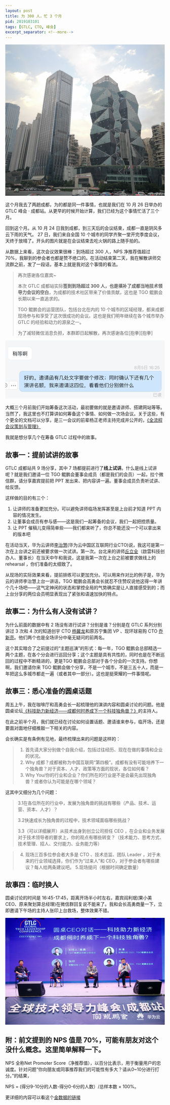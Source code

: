 ```yaml
---
layout: post
title: 为 300 人，忙 3 个月
pid: 2019103101
tags: [GTLC, CTO, 峰会]
excerpt_separator: <!--more-->
---
```


![](/uploads/2019/10/01-blue-sky-and-white-cloud.jpg)

这个月我去了两趟成都，为的都是同一件事情，也就是我们在 10 月 26 日举办的 GTLC 峰会 · 成都站。从更早的时候开始计算，我们已经为这个事情忙活了三个月。

回到这个月。从 10 月 24 日我到成都，到三天后的会议结束，成都一直是阴风多云下雨的天气。 27 日，我们来自全国 10 个城市的同学齐聚一堂开完季度会议，天终于放晴了。开头的图片就是在会议结束去吃火锅的路上随手拍的。

从数据上来看，这次会议效果很棒：到场超过 300 人，NPS 净推荐值超过 70%，我聊到的参会者也都是赞不绝口的。在活动结束第二天，我在解散讲师交流群之前，发了一段话，基本上就是我对这个事情的看法。

<!--more-->

> 再次感谢各位嘉宾~
> 
> 本次 GTLC 成都站实际**签到到场超过 300 人，也是填补了成都当地技术领导力会议的空白**，为成都的技术社区带来了价值贡献，这也是 TGO 鲲鹏会长期以来一直追求的。
> 
> TGO 鲲鹏会的运营团队，包括台北在内的 10 个城市的区域经理，都来成都现场参与和享受了这次很成功的会议。这也是我们明年继续在各个城市举办 GTLC 的经验和动力的源泉之一。
> 
> 为了减轻微信消息负担，本群即日起解散，再次感谢各位[抱拳][抱拳]


![](/uploads/2019/10/02-screenshot-chat.png)


大概三个月前我们开始筹备这次活动，最初要做的就是邀请讲师、搭建网站等等。当然了，我这里也不打算讲如何筹备这个事情、如何做一次场会议。关于这些，有个更全的文档可以分享，是三一会议的前辈杨正老师主持完成并公开的，[《全流程会议策划与管理》](/uploads/2019/10/01-全流程会议策划与管理-2019杭州MICE.pdf)


我就是想分享几个在筹备 GTLC 过程中的故事。

## 故事一：提前试讲的故事
GTLC 成都站共 9 场分享，其中 7 场都提前进行了**线上试讲**。什么是线上试讲呢？就是我们邀请一位 TGO 鲲鹏会董事会成员（都是我们的会员）一起，拉个微信群，请分享嘉宾提前把 PPT 发出来、把内容讲一遍。董事会成员负责听试讲、给反馈。

这样做的目的有三个：

1. 让讲师的准备更加充分。可以避免讲师临场发挥甚至是上台前才知道 PPT 内容的情况发生。
2. 让董事会成员有参与感——这是我们一起筹备的会议，我们一起把控质量。
3. 让 PPT 催稿儿变得简单些——我们都来听了，你总不能还没一个可以拿出来的版本吧

在活动当天，华为云讲师[李治慧](https://gtlc.infoq.cn/2019/chengdu/presentation/1991)(华为云中国区互联网行业CTO)说，我这可是第一次在上台讲之前还被要求做一次试讲。第一次。台北来的讲师[丘立全](https://gtlc.infoq.cn/2019/chengdu/presentation/1996)（啟雲科技创办人、董事长）在当天中午和我说，这是我第一次在上台之前被要求做线上的 rehearsal ，你们准备的太细致了。

从现场的实际效果来看，提前排练可以更加充分。可以用来作对比的例子是，华为云的讲师李治慧上台一讲话，TGO 鲲鹏会高勇会长就忍不住赞叹说他这得一年讲个几十场吧——这气定神闲的状态和掌控全局的气势确实是让人直接感受到的；而上台分享的两位会员明显表现出了紧张和语速加快的特点。

## 故事二：为什么有人没有试讲？

为什么前面的数据中有 2 场没有进行试讲？分别是谁？分别是在 GTLC 系列分别讲过 3 次和 4 次的知道创宇 CTO [杨冀龙](https://gtlc.infoq.cn/2019/chengdu/presentation/1995)和原苏宁集团 VP 、现环球易购 CTO [乔新亮](https://gtlc.infoq.cn/2019/chengdu/presentation/2032)。他们两个也是全场评分中毫无疑问的前两名。

这个其实暗合了之前提过的“主题巡演”的形式：每一年，TGO 鲲鹏会总部精选一两个主题，在各个分会进行巡回分享；这个主题是具有共性的，同时也是在不断巡回的过程中不断精进的，更是TGO 鲲鹏会总部对于各个分会的一次支持。你想啊，我们邀请你来 TGO 鲲鹏会做个分享，不是一个城市，不是三五十人，而是一年把这么多城市都走一遍（或者其中一部分）。这也是挺荣耀的一件事情呢。

## 故事三：悉心准备的圆桌话题

周五上午，我在咖啡厅和高勇会长一起梳理他的演讲内容和圆桌讨论的问题。他是圆桌论坛[《科技助力新经济——成都何时养成下一个科技独角兽？》](https://gtlc.infoq.cn/2019/chengdu/presentation/2036)的主持人。

在此之前半个月，我们就已经在讨论如何设置话题、邀请谁来参与，临开场，还是要面对面地仔细推敲一下相关的内容。

会长确实是有条例有见地，最终梳理出来的问题是这样的：

> 1. 首先请大家分别做个自我介绍，包括过往经历、现在在做的事情和企业的状况。
> 2. Why 成都？成都被称为中国互联网“第四极”。成都有没有可能培养下一个独角兽？对于资本、人才、政策等方面的现状，各位如何看？
> 3. Why You/你的行业和企业？你们所在的行业是不是会最先出现独角兽？或者你认为可能是在哪个领域？

这其中又细分为几个问题：

> 3.1在各位所在的行业中，发展为独角兽的挑战有哪些（产品、技术、运营、资本、人才）？
>
> 3.2快速成长为独角兽的过程中，技术领域面临哪些挑战？
>
> 3.3（可以详细展开）从技术出身到创立公司担任 CEO ，在企业和业务发展对于技术领导者的要求上，你的观点有哪些转变？（技术能力、思考方式、技术管理、招人、交付能力、业务能力等）

> 4. 现场三百多位参会者大多是 CTO 、技术总监、团队 Leader ，对于未来的行业领域选择，你们作为“过来人”和 CEO，对于参会者有哪些建议？每人给两条建议吧。
> 5.现场提问（根据时间确定数量）

## 故事四：临时换人

圆桌讨论的时间是 16:45-17:45，距离开场半小时左右，嘉宾阎利珉(果小美 CEO、原来聚划算总经理)在微信群回复说不能来了。我和会长高勇商量一下，立即邀请下午场的主持人张印上台救场，整体效果不错。


![](/uploads/2019/10/03-panel.JPG)

## 附：前文提到的 NPS 值是 70%，可能有朋友对这个没什么概念。这里简单解释一下。

NPS 全称Net Promoter Score（净推荐值），以百分比表示，用于衡量用户的忠诚度。针对问题“你向朋友或同事推荐我们的可能性有多大？请从0~10分进行打分。”的结果，

NPS = (得分9-10分的人数-得分0-6分的人数）/总样本数 × 100%。

更详细的内容可以看这个[金数据的链接](https://help.jinshuju.net/articles/nps)
